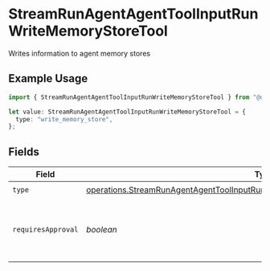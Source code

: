 # StreamRunAgentAgentToolInputRunWriteMemoryStoreTool

Writes information to agent memory stores

## Example Usage

```typescript
import { StreamRunAgentAgentToolInputRunWriteMemoryStoreTool } from "@orq-ai/node/models/operations";

let value: StreamRunAgentAgentToolInputRunWriteMemoryStoreTool = {
  type: "write_memory_store",
};
```

## Fields

| Field                                                                                                                                                                                      | Type                                                                                                                                                                                       | Required                                                                                                                                                                                   | Description                                                                                                                                                                                |
| ------------------------------------------------------------------------------------------------------------------------------------------------------------------------------------------ | ------------------------------------------------------------------------------------------------------------------------------------------------------------------------------------------ | ------------------------------------------------------------------------------------------------------------------------------------------------------------------------------------------ | ------------------------------------------------------------------------------------------------------------------------------------------------------------------------------------------ |
| `type`                                                                                                                                                                                     | [operations.StreamRunAgentAgentToolInputRunAgentsRequestRequestBodySettingsToolsType](../../models/operations/streamrunagentagenttoolinputrunagentsrequestrequestbodysettingstoolstype.md) | :heavy_check_mark:                                                                                                                                                                         | N/A                                                                                                                                                                                        |
| `requiresApproval`                                                                                                                                                                         | *boolean*                                                                                                                                                                                  | :heavy_minus_sign:                                                                                                                                                                         | Whether this tool requires approval before execution                                                                                                                                       |